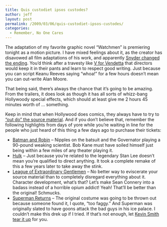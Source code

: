 ```yaml
---
title: Quis custodiet ipsos custodes?
author: jeff
layout: post
permalink: /2009/03/06/quis-custodiet-ipsos-custodes/
categories:
  - Remember, No One Cares
---
```


The adaptation of my favorite graphic novel “Watchmen” is premiering tonight as a motion picture. I have mixed feelings about it, as the creator has disavowed all film adaptations of his work, and apparently [Snyder changed the ending][1]. You’d think after a travesty like [V for Vendetta][2] that directors would keep it in their pants and learn to respect good writing. Just because you can script Keanu Reeves saying “whoa!” for a few hours doesn’t mean you can out-write Alan Moore.

 [1]: http://entertainment.slashdot.org/article.pl?sid=09/03/06/1913257
 [2]: http://www.imdb.com/title/tt0434409/

That being said, there’s always the chance that it’s going to be amazing. From the trailers, it does look as though it has all sorts of whizz-bang Hollywoody special effects, which should at least give me 2 hours 45 minutes worth of … something.

Keep in mind that when Hollywood does comics, they always have to try to [“out do” the source material][3]. And if you don’t believe that, remember the following highlights from days of yore while you’re waiting in line for the people who just heard of this thing a few days ago to purchase their tickets:

 [3]: http://tvtropes.org/pmwiki/pmwiki.php/Main/DarkerAndEdgier

*   [Batman and Robin][4] – Nipples on the batsuit and the Governator playing a 90-pound weaking scientist. Bob Kane must have soiled himself just being within a few miles of any theater playing it.
*   [Hulk][5] – Just because you’re related to the legendary Stan Lee doesn’t mean you’re qualified to direct anything. It took a complete remake of this a few years later to take away the stink.
*   [League of Extraordinary Gentlemen][6] – No better way to eviscerate your source material than to completely disregard everything about it. Character development, what’s that? Let’s make Sean Connery into a badass instead of a horrible opium addict! Yeah! That’ll be better than the original! Schmucks.
*   [Superman Returns][7] – The original costume was going to be thrown out because someone found it, I quote, “too faggy.” And Superman was originally slated to have goons attack the bad guys in his ice palace. I couldn’t make this drek up if I tried. If that’s not enough, let [Kevin Smith tear it up][8] for you.

 [4]: http://www.imdb.com/title/tt0118688/
 [5]: http://www.imdb.com/title/tt0286716/
 [6]: http://www.imdb.com/title/tt0311429/
 [7]: http://www.imdb.com/title/tt0348150/
 [8]: http://www.supermanofsteel.com/2007/08/06/kevin-smith-on-the-topic-of-superman-returns/
